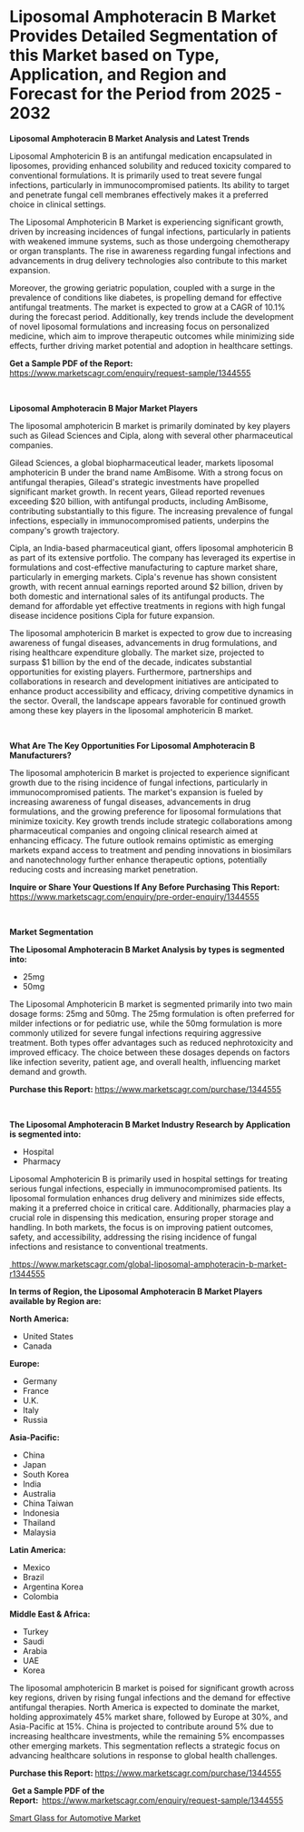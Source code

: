 <p><h1>Liposomal Amphoteracin B Market Provides Detailed Segmentation of this Market based on Type, Application, and Region and Forecast for the Period from 2025 - 2032</h1></p><p><strong>Liposomal Amphoteracin B Market Analysis and Latest Trends</strong></p>
<p><p>Liposomal Amphotericin B is an antifungal medication encapsulated in liposomes, providing enhanced solubility and reduced toxicity compared to conventional formulations. It is primarily used to treat severe fungal infections, particularly in immunocompromised patients. Its ability to target and penetrate fungal cell membranes effectively makes it a preferred choice in clinical settings.</p><p>The Liposomal Amphotericin B Market is experiencing significant growth, driven by increasing incidences of fungal infections, particularly in patients with weakened immune systems, such as those undergoing chemotherapy or organ transplants. The rise in awareness regarding fungal infections and advancements in drug delivery technologies also contribute to this market expansion.</p><p>Moreover, the growing geriatric population, coupled with a surge in the prevalence of conditions like diabetes, is propelling demand for effective antifungal treatments. The market is expected to grow at a CAGR of 10.1% during the forecast period. Additionally, key trends include the development of novel liposomal formulations and increasing focus on personalized medicine, which aim to improve therapeutic outcomes while minimizing side effects, further driving market potential and adoption in healthcare settings.</p></p>
<p><strong>Get a Sample PDF of the Report:&nbsp;</strong> <a href="https://www.marketscagr.com/enquiry/request-sample/1344555?utm_campaign=3249&utm_medium=2&utm_source=Github&utm_content=ia&utm_term=24032025&utm_id=liposomal-amphoteracin-b">https://www.marketscagr.com/enquiry/request-sample/1344555</a></p>
<p>&nbsp;</p>
<p><strong>Liposomal Amphoteracin B Major Market Players</strong></p>
<p><p>The liposomal amphotericin B market is primarily dominated by key players such as Gilead Sciences and Cipla, along with several other pharmaceutical companies. </p><p>Gilead Sciences, a global biopharmaceutical leader, markets liposomal amphotericin B under the brand name AmBisome. With a strong focus on antifungal therapies, Gilead's strategic investments have propelled significant market growth. In recent years, Gilead reported revenues exceeding $20 billion, with antifungal products, including AmBisome, contributing substantially to this figure. The increasing prevalence of fungal infections, especially in immunocompromised patients, underpins the company's growth trajectory.</p><p>Cipla, an India-based pharmaceutical giant, offers liposomal amphotericin B as part of its extensive portfolio. The company has leveraged its expertise in formulations and cost-effective manufacturing to capture market share, particularly in emerging markets. Cipla's revenue has shown consistent growth, with recent annual earnings reported around $2 billion, driven by both domestic and international sales of its antifungal products. The demand for affordable yet effective treatments in regions with high fungal disease incidence positions Cipla for future expansion.</p><p>The liposomal amphotericin B market is expected to grow due to increasing awareness of fungal diseases, advancements in drug formulations, and rising healthcare expenditure globally. The market size, projected to surpass $1 billion by the end of the decade, indicates substantial opportunities for existing players. Furthermore, partnerships and collaborations in research and development initiatives are anticipated to enhance product accessibility and efficacy, driving competitive dynamics in the sector. Overall, the landscape appears favorable for continued growth among these key players in the liposomal amphotericin B market.</p></p>
<p>&nbsp;</p>
<p><strong>What Are The Key Opportunities For Liposomal Amphoteracin B Manufacturers?</strong></p>
<p><p>The liposomal amphotericin B market is projected to experience significant growth due to the rising incidence of fungal infections, particularly in immunocompromised patients. The market's expansion is fueled by increasing awareness of fungal diseases, advancements in drug formulations, and the growing preference for liposomal formulations that minimize toxicity. Key growth trends include strategic collaborations among pharmaceutical companies and ongoing clinical research aimed at enhancing efficacy. The future outlook remains optimistic as emerging markets expand access to treatment and pending innovations in biosimilars and nanotechnology further enhance therapeutic options, potentially reducing costs and increasing market penetration.</p></p>
<p><strong>Inquire or Share Your Questions If Any Before Purchasing This Report:</strong> <a href="https://www.marketscagr.com/enquiry/pre-order-enquiry/1344555?utm_campaign=3249&utm_medium=2&utm_source=Github&utm_content=ia&utm_term=24032025&utm_id=liposomal-amphoteracin-b">https://www.marketscagr.com/enquiry/pre-order-enquiry/1344555</a></p>
<p>&nbsp;</p>
<p><strong>Market Segmentation</strong></p>
<p><strong>The Liposomal Amphoteracin B Market Analysis by types is segmented into:</strong></p>
<p><ul><li>25mg</li><li>50mg</li></ul></p>
<p><p>The Liposomal Amphotericin B market is segmented primarily into two main dosage forms: 25mg and 50mg. The 25mg formulation is often preferred for milder infections or for pediatric use, while the 50mg formulation is more commonly utilized for severe fungal infections requiring aggressive treatment. Both types offer advantages such as reduced nephrotoxicity and improved efficacy. The choice between these dosages depends on factors like infection severity, patient age, and overall health, influencing market demand and growth.</p></p>
<p><strong>Purchase this Report:&nbsp;</strong><a href="https://www.marketscagr.com/purchase/1344555?utm_campaign=3249&utm_medium=2&utm_source=Github&utm_content=ia&utm_term=24032025&utm_id=liposomal-amphoteracin-b">https://www.marketscagr.com/purchase/1344555</a></p>
<p>&nbsp;</p>
<p><strong>The Liposomal Amphoteracin B Market Industry Research by Application is segmented into:</strong></p>
<p><ul><li>Hospital</li><li>Pharmacy</li></ul></p>
<p><p>Liposomal Amphotericin B is primarily used in hospital settings for treating serious fungal infections, especially in immunocompromised patients. Its liposomal formulation enhances drug delivery and minimizes side effects, making it a preferred choice in critical care. Additionally, pharmacies play a crucial role in dispensing this medication, ensuring proper storage and handling. In both markets, the focus is on improving patient outcomes, safety, and accessibility, addressing the rising incidence of fungal infections and resistance to conventional treatments.</p></p>
<p><a href="https://www.marketscagr.com/global-liposomal-amphoteracin-b-market-r1344555?utm_campaign=3249&utm_medium=2&utm_source=Github&utm_content=ia&utm_term=24032025&utm_id=liposomal-amphoteracin-b">&nbsp;https://www.marketscagr.com/global-liposomal-amphoteracin-b-market-r1344555</a></p>
<p><strong>In terms of Region, the Liposomal Amphoteracin B Market Players available by Region are:</strong></p>
<p>
    <p> <strong> North America: </strong>
        <ul>
            <li>United States</li>
            <li>Canada</li>
        </ul>
        </p> 
    <p> <strong> Europe: </strong>
        <ul>
            <li>Germany</li>
            <li>France</li>
            <li>U.K.</li>
            <li>Italy</li>
            <li>Russia</li>
        </ul>
        </p> 
    <p> <strong> Asia-Pacific: </strong>
        <ul>
            <li>China</li>
            <li>Japan</li>
            <li>South Korea</li>
            <li>India</li>
            <li>Australia</li>
            <li>China Taiwan</li>
            <li>Indonesia</li>
            <li>Thailand</li>
            <li>Malaysia</li>
        </ul>
        </p> 
    <p> <strong> Latin America: </strong>
        <ul>
            <li>Mexico</li>
            <li>Brazil</li>
            <li>Argentina Korea</li>
            <li>Colombia</li>
        </ul>
        </p> 
    <p> <strong> Middle East & Africa: </strong>
        <ul>
            <li>Turkey</li>
            <li>Saudi</li>
            <li>Arabia</li>
            <li>UAE</li>
            <li>Korea</li>
        </ul>
    </p>
    </p>
<p><p>The liposomal amphotericin B market is poised for significant growth across key regions, driven by rising fungal infections and the demand for effective antifungal therapies. North America is expected to dominate the market, holding approximately 45% market share, followed by Europe at 30%, and Asia-Pacific at 15%. China is projected to contribute around 5% due to increasing healthcare investments, while the remaining 5% encompasses other emerging markets. This segmentation reflects a strategic focus on advancing healthcare solutions in response to global health challenges.</p></p>
<p><strong>Purchase this Report: </strong><a href="https://www.marketscagr.com/purchase/1344555?utm_campaign=3249&utm_medium=2&utm_source=Github&utm_content=ia&utm_term=24032025&utm_id=liposomal-amphoteracin-b">https://www.marketscagr.com/purchase/1344555</a></p>
<p>&nbsp;<strong>Get a Sample PDF of the Report:&nbsp;&nbsp;</strong><a href="https://www.marketscagr.com/enquiry/request-sample/1344555?utm_campaign=3249&utm_medium=2&utm_source=Github&utm_content=ia&utm_term=24032025&utm_id=liposomal-amphoteracin-b">https://www.marketscagr.com/enquiry/request-sample/1344555</a></p>
<p><strong></strong></p>
<p><p><a href="https://github.com/sapsaidamary/Market-Research-Report-List-1/blob/main/smart-glass-for-automotive-market.md?utm_campaign=3249&utm_medium=2&utm_source=Github&utm_content=ia&utm_term=24032025&utm_id=liposomal-amphoteracin-b">Smart Glass for Automotive Market</a></p></p>